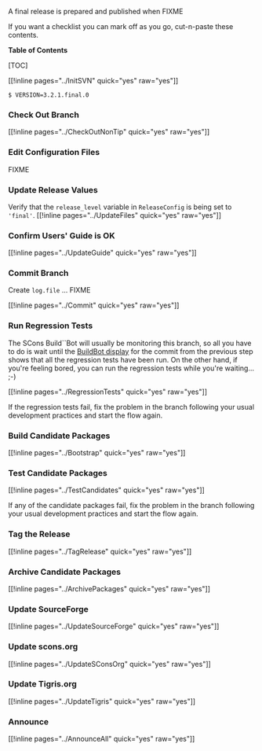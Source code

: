 A final release is prepared and published when FIXME 

If you want a checklist you can mark off as you go, cut-n-paste these contents. 

**Table of Contents**

[TOC]

[[!inline pages="../InitSVN" quick="yes" raw="yes"]] 
```
$ VERSION=3.2.1.final.0
```

### Check Out Branch

[[!inline pages="../CheckOutNonTip" quick="yes" raw="yes"]] 


### Edit Configuration Files

FIXME 


### Update Release Values

Verify that the `release_level` variable in `ReleaseConfig` is being set to `'final'`. [[!inline pages="../UpdateFiles" quick="yes" raw="yes"]] 


### Confirm Users' Guide is OK

[[!inline pages="../UpdateGuide" quick="yes" raw="yes"]] 


### Commit Branch

Create `log.file` ... FIXME 

[[!inline pages="../Commit" quick="yes" raw="yes"]] 


### Run Regression Tests

The SCons Build``Bot will usually be monitoring this branch, so all you have to do is wait until the [BuildBot display](http://buildbot.scons.org/console) for the commit from the previous step shows that all the regression tests have been run.  On the other hand, if you're feeling bored, you can run the regression tests while you're waiting... ;-) 

[[!inline pages="../RegressionTests" quick="yes" raw="yes"]] 

If the regression tests fail, fix the problem in the branch following your usual development practices and start the flow again. 


### Build Candidate Packages

[[!inline pages="../Bootstrap" quick="yes" raw="yes"]] 


### Test Candidate Packages

[[!inline pages="../TestCandidates" quick="yes" raw="yes"]] 

If any of the candidate packages fail, fix the problem in the branch following your usual development practices and start the flow again. 


### Tag the Release

[[!inline pages="../TagRelease" quick="yes" raw="yes"]] 


### Archive Candidate Packages

[[!inline pages="../ArchivePackages" quick="yes" raw="yes"]] 


### Update SourceForge

[[!inline pages="../UpdateSourceForge" quick="yes" raw="yes"]] 


### Update scons.org

[[!inline pages="../UpdateSConsOrg" quick="yes" raw="yes"]] 


### Update Tigris.org

[[!inline pages="../UpdateTigris" quick="yes" raw="yes"]] 


### Announce

[[!inline pages="../AnnounceAll" quick="yes" raw="yes"]] 
